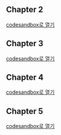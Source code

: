 ## Chapter 2
[codesandbox로 열기](https://codesandbox.io/s/github/JsonKim/fastcampus-fp-typescript/tree/main/chapter2?file=/src/clip3-1.ts)

## Chapter 3
[codesandbox로 열기](https://codesandbox.io/s/github/JsonKim/fastcampus-fp-typescript/tree/main/chapter3?file=/src/clip4.ts)

## Chapter 4
[codesandbox로 열기](https://codesandbox.io/s/github/JsonKim/fastcampus-fp-typescript/tree/main/chapter4?file=/src/clip4.ts)

## Chapter 5
[codesandbox로 열기](https://codesandbox.io/s/github/JsonKim/fastcampus-fp-typescript/tree/main/chapter4?file=/src/clip3.ts)
